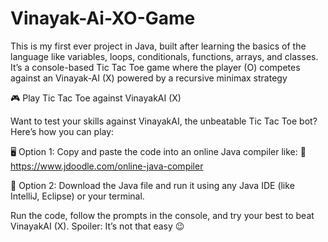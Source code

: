 # Vinayak-Ai-XO-Game
This is my first ever project in Java, built after learning the basics of the language like variables, loops, conditionals, functions, arrays, and classes. It’s a console-based Tic Tac Toe game where the player (O) competes against an Vinayak-AI (X) powered by a recursive minimax strategy

🎮 Play Tic Tac Toe against VinayakAI (X)

Want to test your skills against VinayakAI, the unbeatable Tic Tac Toe bot?
Here’s how you can play:

🖥️ Option 1:
Copy and paste the code into an online Java compiler like:
🔗 https://www.jdoodle.com/online-java-compiler

📱 Option 2:
Download the Java file and run it using any Java IDE (like IntelliJ, Eclipse) or your terminal.

Run the code, follow the prompts in the console, and try your best to beat VinayakAI (X).
Spoiler: It’s not that easy 😉
